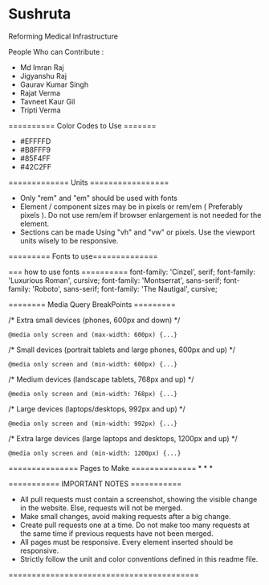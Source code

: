# Sushruta
Reforming Medical Infrastructure


People Who can Contribute :
* Md Imran Raj
* Jigyanshu Raj
* Gaurav Kumar Singh
* Rajat Verma
* Tavneet Kaur Gil
* Tripti Verma


========== Color Codes to Use =======
* #EFFFFD
* #B8FFF9
* #85F4FF
* #42C2FF


============= Units =================
* Only "rem" and "em" should be used with fonts
* Element / component sizes may be in pixels or rem/em ( Preferably pixels ). Do not use rem/em if browser enlargement is not needed for the element.
* Sections can be made Using "vh" and "vw" or pixels. Use the viewport units wisely to be responsive.

========= Fonts to use==============
<link rel="preconnect" href="https://fonts.googleapis.com">
<link rel="preconnect" href="https://fonts.gstatic.com" crossorigin>
<link href="https://fonts.googleapis.com/css2?family=Cinzel&family=Luxurious+Roman&family=Montserrat:ital,wght@0,100;0,200;0,300;0,400;1,100;1,200;1,300;1,400&family=Roboto:wght@300&family=The+Nautigal&display=swap" rel="stylesheet">


=== how to use fonts ==========
font-family: 'Cinzel', serif;
font-family: 'Luxurious Roman', cursive;
font-family: 'Montserrat', sans-serif;
font-family: 'Roboto', sans-serif;
font-family: 'The Nautigal', cursive;

======== Media Query BreakPoints =========
     
   /* Extra small devices (phones, 600px and down) */
   
    @media only screen and (max-width: 600px) {...}

   /* Small devices (portrait tablets and large phones, 600px and up) */
   
    @media only screen and (min-width: 600px) {...}

   /* Medium devices (landscape tablets, 768px and up) */
   
    @media only screen and (min-width: 768px) {...}

   /* Large devices (laptops/desktops, 992px and up) */
   
    @media only screen and (min-width: 992px) {...}

   /* Extra large devices (large laptops and desktops, 1200px and up) */
   
    @media only screen and (min-width: 1200px) {...}


=============== Pages to Make ==============
*
*
*


=========== IMPORTANT NOTES ===========
* All pull requests must contain a screenshot, showing the visible change in the website. Else, requests will not be merged.
* Make small changes, avoid making requests after a big change.
* Create pull requests one at a time. Do not make too many requests at the same time if previous requests have not been merged.
* All pages must be responsive. Every element inserted should be responsive.
* Strictly follow the unit and color conventions defined in this readme file.

=========================================
